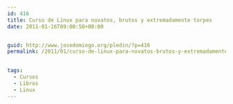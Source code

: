 ```yaml
---
id: 416
title: Curso de Linux para novatos, brutos y extremadamente torpes
date: 2011-01-16T09:00:58+00:00


guid: http://www.josedomingo.org/pledin/?p=416
permalink: /2011/01/curso-de-linux-para-novatos-brutos-y-extremadamente-torpes/

  
tags:
  - Cursos
  - Libros
  - Linux
---
```

